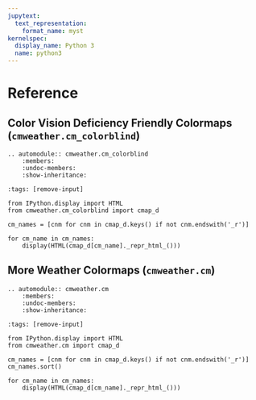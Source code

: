 ```yaml
---
jupytext:
  text_representation:
    format_name: myst
kernelspec:
  display_name: Python 3
  name: python3
---
```


# Reference

## Color Vision Deficiency Friendly Colormaps (`cmweather.cm_colorblind`)

```{eval-rst}
.. automodule:: cmweather.cm_colorblind
    :members:
    :undoc-members:
    :show-inheritance:
```

```{code-cell} ipython3
:tags: [remove-input]

from IPython.display import HTML
from cmweather.cm_colorblind import cmap_d

cm_names = [cnm for cnm in cmap_d.keys() if not cnm.endswith('_r')]

for cm_name in cm_names:
    display(HTML(cmap_d[cm_name]._repr_html_()))
```

## More Weather Colormaps (`cmweather.cm`)

```{eval-rst}
.. automodule:: cmweather.cm
    :members:
    :undoc-members:
    :show-inheritance:
```

```{code-cell} ipython3
:tags: [remove-input]

from IPython.display import HTML
from cmweather.cm import cmap_d

cm_names = [cnm for cnm in cmap_d.keys() if not cnm.endswith('_r')]
cm_names.sort()

for cm_name in cm_names:
    display(HTML(cmap_d[cm_name]._repr_html_()))
```
